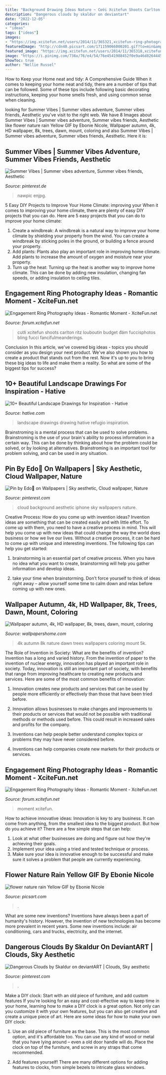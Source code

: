 ```yaml
---
title: "Background Drawing Ideas Nature ~ Cưới Xcitefun Shoots Carlton Ritz Louboutin Budget đám Fuccisphotos Bling Fucci Fancifulmeanderings"
description: "Dangerous clouds by skaldur on deviantart"
date: "2022-12-05"
categories:
- "ideas"
tags: ["ideas"]
images:
- "https://img.xcitefun.net/users/2014/11/365321,xcitefun-ring-photography-3.jpg"
featuredImage: "http://cdn40.picsart.com/171159066000201.gif?to=min&amp;r=1024"
featured_image: "https://img.xcitefun.net/users/2014/11/365318,xcitefun-ring-photography-6.jpg"
image: "https://i.pinimg.com/736x/76/e4/54/76e4541988452f0e9a46d8264445efc4--weather-clouds.jpg"
ShowToc: true
author: "Nellie Russel"
---
```



How to Keep your Home neat and tidy: A Comprehensive Guide
When it comes to keeping your home neat and tidy, there are a number of tips that can be followed. Some of these tips include following basic decorating instructions, keeping your home smells fresh, and using common sense when cleaning.

	

		
looking for Summer Vibes | Summer vibes adventure, Summer vibes friends, Aesthetic you've visit to the right web. We have 8 Images about Summer Vibes | Summer vibes adventure, Summer vibes friends, Aesthetic like flower nature rain Yellow GIF by Ebonie Nicole, Wallpaper autumn, 4k, HD wallpaper, 8k, trees, dawn, mount, coloring and also Summer Vibes | Summer vibes adventure, Summer vibes friends, Aesthetic. Here it is:
		
    
## Summer Vibes | Summer Vibes Adventure, Summer Vibes Friends, Aesthetic

<img loading=lazy src="https://i.pinimg.com/736x/29/4f/b1/294fb1da253b7383de1b33424a4281e3.jpg" onerror="this.onerror=null;this.src='https://tse1.mm.bing.net/th?id=OIP.fXksMW-XNf3x5TlB5lrXhgHaNJ&amp;pid=15.1';" alt="Summer Vibes | Summer vibes adventure, Summer vibes friends, Aesthetic">

_Source: pinterest.de_

>nawpic enjpg. 

	

5 Easy DIY Projects to Improve Your Home Climate: improving your
When it comes to improving your home climate, there are plenty of easy DIY projects that you can do. Here are 5 easy projects that you can do to improve your home climate: 
1. Create a windbreak: A windbreak is a natural way to improve your home climate by shielding your property from the wind. You can create a windbreak by sticking poles in the ground, or building a fence around your property. 
2. Add plants: Plants also play an important role in improving home climate. Add plants to increase the amount of oxygen and moisture near your property. 
3. Turn up the heat: Turning up the heat is another way to improve home climate. This can be done by adding new insulation, changing fan speeds, or adding insulation to ceiling tiles. 

    
## Engagement Ring Photography Ideas - Romantic Moment - XciteFun.net

<img loading=lazy src="https://img.xcitefun.net/users/2014/11/365318,xcitefun-ring-photography-6.jpg" onerror="this.onerror=null;this.src='https://tse4.mm.bing.net/th?id=OIP.1X5DjCTz2k7coOz0O0gcwQHaLH&amp;pid=15.1';" alt="Engagement Ring Photography Ideas - Romantic Moment - XciteFun.net">

_Source: forum.xcitefun.net_

>cưới xcitefun shoots carlton ritz louboutin budget đám fuccisphotos bling fucci fancifulmeanderings. 

	

Conclusion
In this article, we've covered big ideas - topics you should consider as you design your next product. We've also shown you how to create a product that stands out from the rest. Now it's up to you to bring these big ideas to life and make them a reality. So what are some of the biggest tips for success?

    
## 10+ Beautiful Landscape Drawings For Inspiration - Hative

<img loading=lazy src="https://hative.com/wp-content/uploads/2013/09/landscape-drawings/landscape-drawing-2.jpg" onerror="this.onerror=null;this.src='https://tse3.mm.bing.net/th?id=OIP.0Nq5IF4_v3t8Hy_p0b0a2AHaKg&amp;pid=15.1';" alt="10+ Beautiful Landscape Drawings for Inspiration - Hative">

_Source: hative.com_

>landscape drawings drawing hative refugio inspiration. 

	

Brainstroming is a mental process that can be used to solve problems. Brainstroming is the use of your brain's ability to process information in a certain way. This can be done by thinking about how the problem could be solved, or by looking at alternatives. Brainstroming is an important tool for problem solving, and can be used in any situation.

    
## Pin By Edo🍒 On Wallpapers | Sky Aesthetic, Cloud Wallpaper, Nature

<img loading=lazy src="https://i.pinimg.com/736x/3d/43/93/3d4393ab1588932753357e3f4c588791.jpg" onerror="this.onerror=null;this.src='https://tse3.mm.bing.net/th?id=OIP.ZKKaKnbxH0Jgs3dIo5rV2gHaNK&amp;pid=15.1';" alt="Pin by Edo🍒 on Wallpapers | Sky aesthetic, Cloud wallpaper, Nature">

_Source: pinterest.com_

>cloud background aesthetic iphone sky wallpapers nature. 

	

Creative Process: How do you come up with invention ideas?
Invention ideas are something that can be created easily and with little effort. To come up with them, you need to have a creative process in mind. This will help you come up with new ideas that could change the way the world does business or how we live our lives. Without a creative process, it can be hard to come up with unique and interesting inventions. The following tips can help you get started:
1. brainstorming is an essential part of creative process. When you have no idea what you want to create, brainstorming will help you gather information and develop ideas.

2. take your time when brainstorming. Don’t force yourself to think of ideas right away – allow yourself some time to calm down and relax before coming up with new ones.


    
## Wallpaper Autumn, 4k, HD Wallpaper, 8k, Trees, Dawn, Mount, Coloring

<img loading=lazy src="https://wallpapershome.com/images/wallpapers/autumn-5120x2880-4k-hd-wallpaper-8k-trees-dawn-mount-coloring-11988.jpg" onerror="this.onerror=null;this.src='https://tse2.mm.bing.net/th?id=OIP.BLVx3Y94bFk_U9ehWim7ggHaEK&amp;pid=15.1';" alt="Wallpaper autumn, 4k, HD wallpaper, 8k, trees, dawn, mount, coloring">

_Source: wallpapershome.com_

>4k autumn 8k nature dawn trees wallpapers coloring mount 5k. 

	

The Role of Invention in Society: What are the benefits of invention?
Invention has a long and varied history. From the invention of paper to the invention of nuclear energy, innovation has played an important role in society. Today, innovation is still an important part of society, with benefits that range from improving healthcare to creating new products and services. Here are some of the most common benefits of innovation:
1. Innovation creates new products and services that can be used by people more efficiently or effectively than those that have been tried before.

2. Innovation allows businesses to make changes and improvements to their products or services that would not be possible with traditional methods or methods used before. This could result in increased sales and profits for the company.

3. Inventions can help people better understand complex topics or problems they may have never considered before.

4. Inventions can help companies create new markets for their products or services.

    
## Engagement Ring Photography Ideas - Romantic Moment - XciteFun.net

<img loading=lazy src="https://img.xcitefun.net/users/2014/11/365321,xcitefun-ring-photography-3.jpg" onerror="this.onerror=null;this.src='https://tse4.mm.bing.net/th?id=OIP.WnXJNfZOx4kGSDrNUtsumwHaJ6&amp;pid=15.1';" alt="Engagement Ring Photography Ideas - Romantic Moment - XciteFun.net">

_Source: forum.xcitefun.net_

>moment xcitefun. 

	

How to achieve innovative ideas:
Innovation is key to any business. It can come from anything, from the smallest idea to the biggest product. But how do you achieve it? There are a few simple steps that can help:
1. Look at what other businesses are doing and figure out how they're achieving their goals.
2. Implement your idea using a tried and tested technique or process.
3. Make sure your idea is innovative enough to be successful and make sure it solves a problem that people are currently experiencing.

    
## Flower Nature Rain Yellow GIF By Ebonie Nicole

<img loading=lazy src="http://cdn40.picsart.com/171159066000201.gif?to=min&amp;r=1024" onerror="this.onerror=null;this.src='https://tse3.mm.bing.net/th?id=OIP.Nj1puTToAC1KWzDTPJRYZAHaHa&amp;pid=15.1';" alt="flower nature rain Yellow GIF by Ebonie Nicole">

_Source: picsart.com_

>. 

	

What are some new inventions?
Inventions have always been a part of humanity's history. However, the invention of new technologies has become more prevalent in recent years. Some new inventions include: air conditioning, cars and trucks, electricity, and the internet.

    
## Dangerous Clouds By Skaldur On DeviantART | Clouds, Sky Aesthetic

<img loading=lazy src="https://i.pinimg.com/736x/76/e4/54/76e4541988452f0e9a46d8264445efc4--weather-clouds.jpg" onerror="this.onerror=null;this.src='https://tse4.mm.bing.net/th?id=OIP.klVTJPvecPwOEZpuIbGwcAHaLH&amp;pid=15.1';" alt="Dangerous Clouds by Skaldur on deviantART | Clouds, Sky aesthetic">

_Source: pinterest.com_

>. 

	

Make a DIY clock: Start with an old piece of furniture, and add custom features
If you're looking for an easy and cost-effective way to keep time in your home, learning how to make a DIY clock is a great option. Not only can you customize it with your own features, but you can also get creative and create a unique piece of art. Here are some ideas for how to make your own DIY clock:
1. Use an old piece of furniture as the base. This is the most common option, and it's affordable too. You can use any kind of wood or metal that you have lying around – even a old door handle will do. Place the clock on top of the furniture, and screw in any straps that come recommended.

2. Add features yourself! There are many different options for adding features to clocks, from simple bezels to intricate glass windows.

